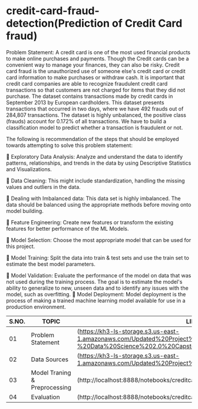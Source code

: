 # credit-card-fraud-detection(Prediction of Credit Card fraud)

Problem Statement:
A credit card is one of the most used financial products to make online purchases and payments. Though the Credit cards can be a convenient way to manage your finances, they can also be risky. Credit card fraud is the unauthorized use of someone else's credit card or credit card information to make purchases or withdraw cash.
It is important that credit card companies are able to recognize fraudulent credit card transactions so that customers are not charged for items that they did not purchase. 
The dataset contains transactions made by credit cards in September 2013 by European cardholders. This dataset presents transactions that occurred in two days, where we have 492 frauds out of 284,807 transactions. The dataset is highly unbalanced, the positive class (frauds) account for 0.172% of all transactions.
We have to build a classification model to predict whether a transaction is fraudulent or not. 

The following is recommendation of the steps that should be employed towards attempting to solve this problem statement: 

	Exploratory Data Analysis: Analyze and understand the data to identify patterns, relationships, and trends in the data by using Descriptive Statistics and Visualizations.

	Data Cleaning: This might include standardization, handling the missing values and outliers in the data. 

	Dealing with Imbalanced data: This data set is highly imbalanced. The data should be balanced using the appropriate methods before moving onto model building.

	Feature Engineering: Create new features or transform the existing features for better performance of the ML Models. 

	Model Selection: Choose the most appropriate model that can be used for this project. 

	Model Training: Split the data into train & test sets and use the train set to estimate the best model parameters. 

	Model Validation: Evaluate the performance of the model on data that was not used during the training process. The goal is to estimate the model's ability to generalize to new, unseen data and to identify any issues with the model, such as overfitting. 
	Model Deployment: Model deployment is the process of making a trained machine learning model available for use in a production environment. 



| S.NO.| TOPIC | LINK |
|-|-|-|
|01| Problem Statement |(https://kh3-ls-storage.s3.us-east-1.amazonaws.com/Updated%20Project%20guide%20data%20set/Guide%20-%20Data%20Science%202.0%20Capstone%20Project.docx)
|02| Data Sources | (https://kh3-ls-storage.s3.us-east-1.amazonaws.com/Updated%20Project%20guide%20data%20set/creditcard.csv)
|03| Model Traning & Preprocessing | (http://localhost:8888/notebooks/creditcard.ipynb)
|04| Evaluation | (http://localhost:8888/notebooks/creditcard.ipynb)
